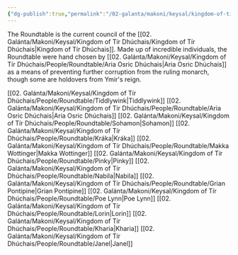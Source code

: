 ```yaml
---
{"dg-publish":true,"permalink":"/02-galanta/makoni/keysal/kingdom-of-tir-dhuchais/people/roundtable/roundtable/","tags":["Roundtable"],"created":"2025-03-03T01:16:26.537+00:00","updated":"2025-03-03T01:52:23.468+00:00"}
---
```


The Roundtable is the current council of the [[02. Galánta/Makoni/Keysal/Kingdom of Tír Dhúchais/Kingdom of Tír Dhúchais\|Kingdom of Tír Dhúchais]]. Made up of incredible individuals, the Roundtable were hand chosen by [[02. Galánta/Makoni/Keysal/Kingdom of Tír Dhúchais/People/Roundtable/Aria Osric Dhúchais\|Aria Osric Dhúchais]] as a means of preventing further corruption from the ruling monarch, though some are holdovers from Ymir's reign.

[[02. Galánta/Makoni/Keysal/Kingdom of Tír Dhúchais/People/Roundtable/Tiddlywink\|Tiddlywink]]
[[02. Galánta/Makoni/Keysal/Kingdom of Tír Dhúchais/People/Roundtable/Aria Osric Dhúchais\|Aria Osric Dhúchais]]
[[02. Galánta/Makoni/Keysal/Kingdom of Tír Dhúchais/People/Roundtable/Sohamon\|Sohamon]]
[[02. Galánta/Makoni/Keysal/Kingdom of Tír Dhúchais/People/Roundtable/Kráka\|Kráka]]
[[02. Galánta/Makoni/Keysal/Kingdom of Tír Dhúchais/People/Roundtable/Makka Wottinger\|Makka Wottinger]]
[[02. Galánta/Makoni/Keysal/Kingdom of Tír Dhúchais/People/Roundtable/Pinky\|Pinky]]
[[02. Galánta/Makoni/Keysal/Kingdom of Tír Dhúchais/People/Roundtable/Nabila\|Nabila]]
[[02. Galánta/Makoni/Keysal/Kingdom of Tír Dhúchais/People/Roundtable/Grian Pontipine\|Grian Pontipine]]
[[02. Galánta/Makoni/Keysal/Kingdom of Tír Dhúchais/People/Roundtable/Poe Lynn\|Poe Lynn]]
[[02. Galánta/Makoni/Keysal/Kingdom of Tír Dhúchais/People/Roundtable/Lorin\|Lorin]]
[[02. Galánta/Makoni/Keysal/Kingdom of Tír Dhúchais/People/Roundtable/Kharia\|Kharia]]
[[02. Galánta/Makoni/Keysal/Kingdom of Tír Dhúchais/People/Roundtable/Janel\|Janel]]